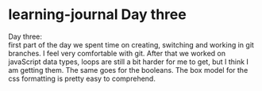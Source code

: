 # learning-journal Day three

Day three:  
first part of the day we spent time on creating, switching and working in git branches. I feel very comfortable with git.
After that we worked on javaScript data types, loops are still a bit harder for me to get, but I think I am getting them. The same goes for the booleans.
The box model for the css formatting is pretty easy to comprehend.
